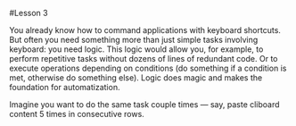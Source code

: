 #Lesson 3

You already know how to command applications with keyboard shortcuts. But often you need something more than just simple tasks involving keyboard: you need logic. This logic would allow you, for example, to perform repetitive tasks without dozens of lines of redundant code. Or to execute operations depending on conditions (do something if a condition is met, otherwise do something else). Logic does magic and makes the foundation for automatization.

Imagine you want to do the same task couple times — say, paste cliboard content 5 times in consecutive rows.
